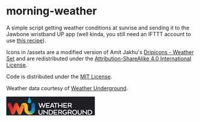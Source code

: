 # morning-weather

A simple script getting weather conditions at sunrise and sending it to the Jawbone wristband UP app (well kinda, you still need an IFTTT account to use [this recipe](https://ifttt.com/recipes/460158-send-weather-to-jawbone-up-app)).

Icons in /assets are a modified version of Amit Jakhu's [Dripicons - Weather Set](https://github.com/amitjakhu/dripicons-weather) and are redistributed under the [Attribution-ShareAlike 4.0 International License](https://creativecommons.org/licenses/by-sa/4.0/).

Code is distributed under the [MIT License](https://github.com/jfgoncalves/morning-weather/blob/master/LICENSE).

Weather data courtesy of [Weather Underground](https://www.wunderground.com/).

![Weather Underground Logo](wundergroundLogo_4c_rev_horz.jpg)
